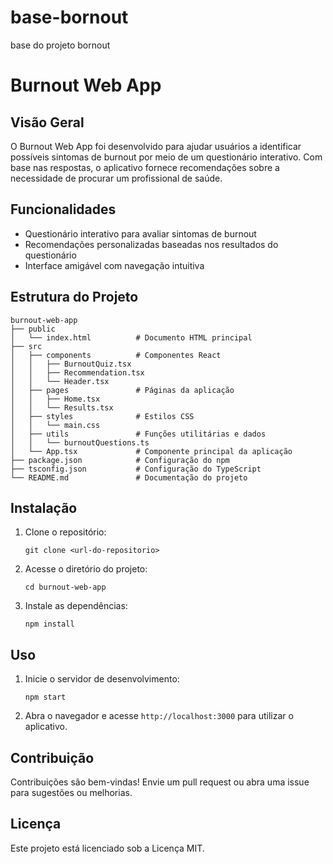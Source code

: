 # base-bornout
base do projeto bornout 
# Burnout Web App

## Visão Geral
O Burnout Web App foi desenvolvido para ajudar usuários a identificar possíveis sintomas de burnout por meio de um questionário interativo. Com base nas respostas, o aplicativo fornece recomendações sobre a necessidade de procurar um profissional de saúde.

## Funcionalidades
- Questionário interativo para avaliar sintomas de burnout
- Recomendações personalizadas baseadas nos resultados do questionário
- Interface amigável com navegação intuitiva

## Estrutura do Projeto
```
burnout-web-app
├── public
│   └── index.html          # Documento HTML principal
├── src
│   ├── components          # Componentes React
│   │   ├── BurnoutQuiz.tsx
│   │   ├── Recommendation.tsx
│   │   └── Header.tsx
│   ├── pages               # Páginas da aplicação
│   │   ├── Home.tsx
│   │   └── Results.tsx
│   ├── styles              # Estilos CSS
│   │   └── main.css
│   ├── utils               # Funções utilitárias e dados
│   │   └── burnoutQuestions.ts
│   └── App.tsx             # Componente principal da aplicação
├── package.json            # Configuração do npm
├── tsconfig.json           # Configuração do TypeScript
└── README.md               # Documentação do projeto
```

## Instalação
1. Clone o repositório:
   ```
   git clone <url-do-repositorio>
   ```
2. Acesse o diretório do projeto:
   ```
   cd burnout-web-app
   ```
3. Instale as dependências:
   ```
   npm install
   ```

## Uso
1. Inicie o servidor de desenvolvimento:
   ```
   npm start
   ```
2. Abra o navegador e acesse `http://localhost:3000` para utilizar o aplicativo.

## Contribuição
Contribuições são bem-vindas! Envie um pull request ou abra uma issue para sugestões ou melhorias.

## Licença
Este projeto está licenciado sob a Licença MIT.    
